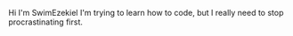 Hi I'm SwimEzekiel
I'm trying to learn how to code, but I really need to stop procrastinating first.

<!---
SwimEzekiel/SwimEzekiel is a ✨ special ✨ repository because its `README.md` (this file) appears on your GitHub profile.
You can click the Preview link to take a look at your changes.
--->
